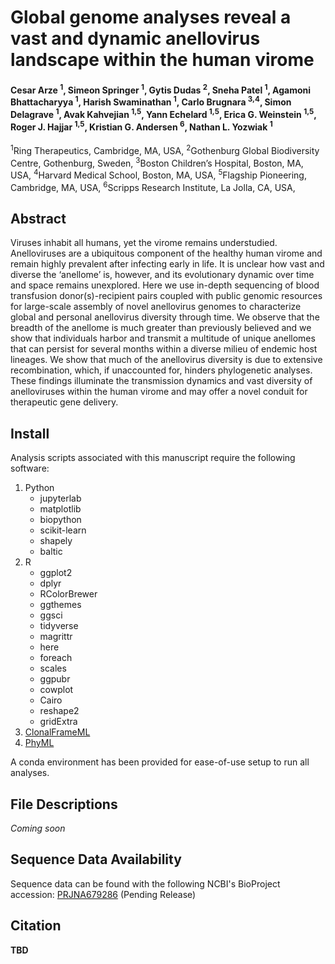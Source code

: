 # Global genome analyses reveal a vast and dynamic anellovirus landscape within the human virome
#### Cesar Arze <sup>1</sup>, Simeon Springer <sup>1</sup>, Gytis Dudas <sup>2</sup>, Sneha Patel <sup>1</sup>, Agamoni Bhattacharyya <sup>1</sup>, Harish Swaminathan <sup>1</sup>, Carlo Brugnara <sup>3,4</sup>, Simon Delagrave <sup>1</sup>, Avak Kahvejian <sup>1,5</sup>, Yann Echelard <sup>1,5</sup>, Erica G. Weinstein <sup>1,5</sup>, Roger J. Hajjar <sup>1,5</sup>, Kristian G. Andersen <sup>6</sup>, Nathan L. Yozwiak <sup>1</sup>
<sup>1</sup>Ring Therapeutics, Cambridge, MA, USA,
<sup>2</sup>Gothenburg Global Biodiversity Centre, Gothenburg, Sweden,
<sup>3</sup>Boston Children’s Hospital, Boston, MA, USA,
<sup>4</sup>Harvard Medical School, Boston, MA, USA,
<sup>5</sup>Flagship Pioneering, Cambridge, MA, USA,
<sup>6</sup>Scripps Research Institute, La Jolla, CA, USA,

## Abstract
Viruses inhabit all humans, yet the virome remains understudied. Anelloviruses are a ubiquitous component of the healthy human virome and remain highly prevalent after infecting early in life. It is unclear how vast and diverse the ‘anellome’ is, however, and its evolutionary dynamic over time and space remains unexplored. Here we use in-depth sequencing of blood transfusion donor(s)-recipient pairs coupled with public genomic resources for large-scale assembly of novel anellovirus genomes to characterize global and personal anellovirus diversity through time. We observe that the breadth of the anellome is much greater than previously believed and we show that individuals harbor and transmit a multitude of unique anellomes that can persist for several months within a diverse milieu of endemic host lineages. We show that much of the anellovirus diversity is due to extensive recombination, which, if unaccounted for, hinders phylogenetic analyses. These findings illuminate the transmission dynamics and vast diversity of anelloviruses within the human virome and may offer a novel conduit for therapeutic gene delivery.

## Install
Analysis scripts associated with this manuscript require the following software:

1. Python
   - jupyterlab
   - matplotlib
   - biopython
   - scikit-learn
   - shapely
   - baltic
2. R
   - ggplot2
   - dplyr
   - RColorBrewer
   - ggthemes
   - ggsci
   - tidyverse
   - magrittr
   - here
   - foreach
   - scales
   - ggpubr
   - cowplot
   - Cairo
   - reshape2
   - gridExtra
3. [ClonalFrameML](https://github.com/xavierdidelot/ClonalFrameML)
4. [PhyML](https://github.com/stephaneguindon/phyml)

A conda environment has been provided for ease-of-use setup to run all analyses.

## File Descriptions
*Coming soon*

## Sequence Data Availability
Sequence data can be found with the following NCBI's BioProject accession: [PRJNA679286](https://www.ncbi.nlm.nih.gov/bioproject/PRJNA679286) (Pending Release)

## Citation
**TBD**
